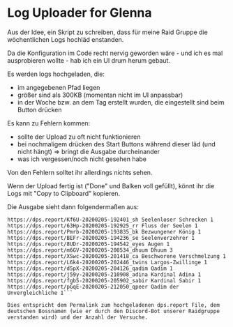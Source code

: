 # Log Uploader for Glenna

Aus der Idee, ein Skript zu schreiben, dass für meine Raid Gruppe die wöchentlichen Logs hochläd enstanden.

Da die Konfiguration im Code recht nervig geworden wäre - und ich es mal ausprobieren wollte - hab ich ein UI drum herum gebaut.

Es werden logs hochgeladen, die:
 - im angegebenen Pfad liegen
 - größer sind als 300KB (momentan nicht im UI anpassbar)
 - in der Woche bzw. an dem Tag erstellt wurden, die eingestellt sind beim Button drücken

Es kann zu Fehlern kommen:
 - sollte der Upload zu oft nicht funktionieren
 - bei nochmaligem drücken des Start Buttons während dieser läd (und nicht hängt) => bringt die Ausgabe durcheinander
 - was ich vergessen/noch nicht gesehen habe

Von den Fehlern solltet ihr allerdings nichts sehen.

Wenn der Upload fertig ist ("Done" und Balken voll gefüllt), könnt ihr die Logs mit "Copy to Clipboard" kopieren.

Die Ausgabe sieht dann folgendermaßen aus:

```
https://dps.report/Kf6U-20200205-192401_sh Seelenloser Schrecken 1
https://dps.report/63Hp-20200205-192925_rr Fluss der Seelen 1
https://dps.report/Pmrb-20200205-193835_bk Bezwungener König 1
https://dps.report/BEFr-20200205-194236_se Seelenverzehrer 1
https://dps.report/8UDr-20200205-194542_eyes Augen 1
https://dps.report/m6GV-20200205-200534_dhuum Dhuum 3
https://dps.report/XSwc-20200205-201418_ca Beschworene Verschmelzung 1
https://dps.report/L6k4-20200205-202446_twins Largos-Zwillinge 1
https://dps.report/d5pX-20200205-204126_qadim Qadim 1
https://dps.report/j59y-20200205-210908_adina Kardinal Adina 1
https://dps.report/fgb5-20200205-205902_sabir Kardinal Sabir 1
https://dps.report/pGqE-20200205-212050_qpeer Qadim der Unvergleichliche 1```

Dies entspricht dem Permalink zum hochgeladenen dps.report File, dem deutschen Bossnamen (wie er durch den Discord-Bot unserer Raidgruppe verstanden wird) und der Anzahl der Versuche.
